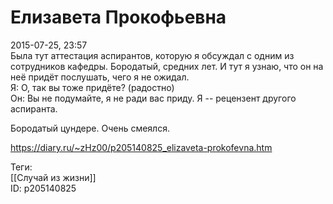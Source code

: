 Елизавета Прокофьевна
======================

   
 2015-07-25, 23:57   
  Была тут аттестация аспирантов, которую я обсуждал с одним из сотрудников кафедры. Бородатый, средних лет. И тут я узнаю, что он на неё придёт послушать, чего я не ожидал.   
 Я: О, так вы тоже придёте? (радостно)   
 Он: Вы не подумайте, я не ради вас приду. Я -- рецензент другого аспиранта.   
   
 Бородатый цундере. Очень смеялся.   
    
 <https://diary.ru/~zHz00/p205140825_elizaveta-prokofevna.htm>   
   
 Теги:   
 [[Случай из жизни]]   
 ID: p205140825